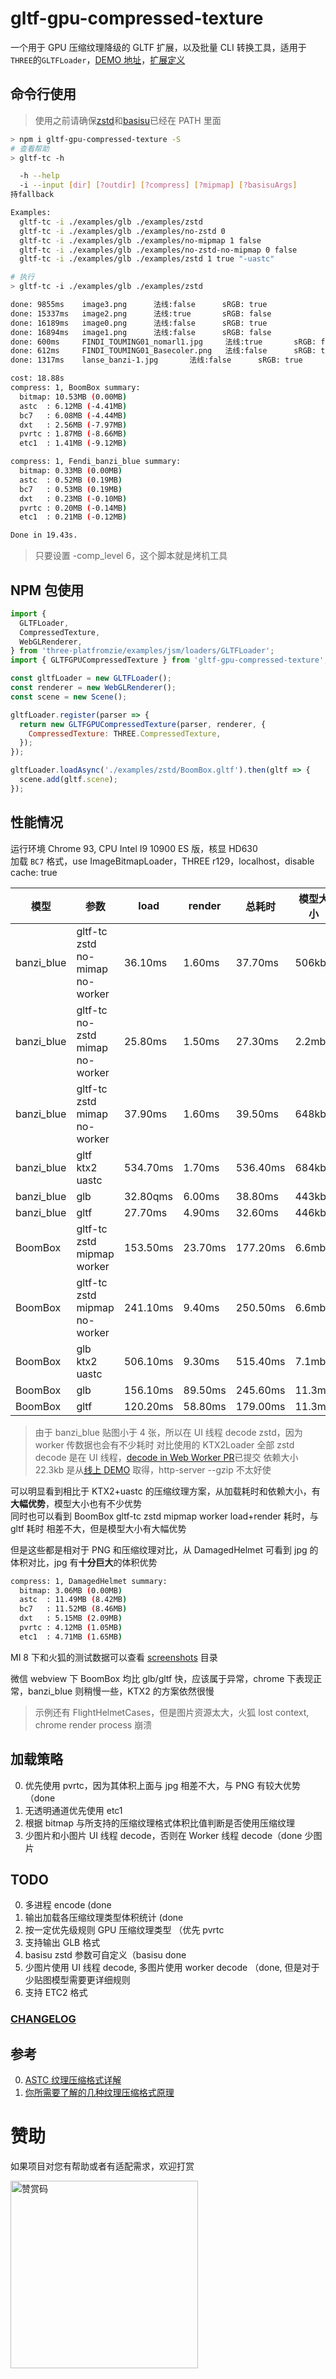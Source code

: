 # gltf-gpu-compressed-texture

一个用于 GPU 压缩纹理降级的 GLTF 扩展，以及批量 CLI 转换工具，适用于`THREE`的`GLTFLoader`，[DEMO 地址](https://deepkolos.github.io/gltf-gpu-compressed-texture/examples/index.html)，[扩展定义](https://github.com/deepkolos/glTF/tree/master/extensions/2.0/Vendor/EXT_gpu_compressed_texture)

## 命令行使用

> 使用之前请确保[zstd](https://github.com/facebook/zstd/releases/)和[basisu](https://github.com/BinomialLLC/basis_universal/releases/)已经在 PATH 里面

```sh
> npm i gltf-gpu-compressed-texture -S
# 查看帮助
> gltf-tc -h

  -h --help                                                              显示帮助
  -i --input [dir] [?outdir] [?compress] [?mipmap] [?basisuArgs]         把gltf所使用纹理转换为GPU压缩纹理并支
持fallback

Examples:
  gltf-tc -i ./examples/glb ./examples/zstd
  gltf-tc -i ./examples/glb ./examples/no-zstd 0
  gltf-tc -i ./examples/glb ./examples/no-mipmap 1 false
  gltf-tc -i ./examples/glb ./examples/no-zstd-no-mipmap 0 false
  gltf-tc -i ./examples/glb ./examples/zstd 1 true "-uastc"

# 执行
> gltf-tc -i ./examples/glb ./examples/zstd

done: 9855ms    image3.png      法线:false      sRGB: true
done: 15337ms   image2.png      法线:true       sRGB: false
done: 16189ms   image0.png      法线:false      sRGB: true
done: 16894ms   image1.png      法线:false      sRGB: false
done: 600ms     FINDI_TOUMING01_nomarl1.jpg     法线:true       sRGB: false
done: 612ms     FINDI_TOUMING01_Basecoler.png   法线:false      sRGB: true
done: 1317ms    lanse_banzi-1.jpg       法线:false      sRGB: true

cost: 18.88s
compress: 1, BoomBox summary:
  bitmap: 10.53MB (0.00MB)
  astc  : 6.12MB (-4.41MB)
  bc7   : 6.08MB (-4.44MB)
  dxt   : 2.56MB (-7.97MB)
  pvrtc : 1.87MB (-8.66MB)
  etc1  : 1.41MB (-9.12MB)

compress: 1, Fendi_banzi_blue summary:
  bitmap: 0.33MB (0.00MB)
  astc  : 0.52MB (0.19MB)
  bc7   : 0.53MB (0.19MB)
  dxt   : 0.23MB (-0.10MB)
  pvrtc : 0.20MB (-0.14MB)
  etc1  : 0.21MB (-0.12MB)

Done in 19.43s.
```

> 只要设置 -comp_level 6，这个脚本就是烤机工具

## NPM 包使用

```js
import {
  GLTFLoader,
  CompressedTexture,
  WebGLRenderer,
} from 'three-platfromzie/examples/jsm/loaders/GLTFLoader';
import { GLTFGPUCompressedTexture } from 'gltf-gpu-compressed-texture';

const gltfLoader = new GLTFLoader();
const renderer = new WebGLRenderer();
const scene = new Scene();

gltfLoader.register(parser => {
  return new GLTFGPUCompressedTexture(parser, renderer, {
    CompressedTexture: THREE.CompressedTexture,
  });
});

gltfLoader.loadAsync('./examples/zstd/BoomBox.gltf').then(gltf => {
  scene.add(gltf.scene);
});
```

## 性能情况

运行环境 Chrome 93, CPU Intel I9 10900 ES 版，核显 HD630\
加载 `BC7` 格式，use ImageBitmapLoader，THREE r129，localhost，disable cache: true

| 模型       | 参数                            | load     | render  | 总耗时   | 模型大小 | 依赖大小 |
| ---------- | ------------------------------- | -------- | ------- | -------- | -------- | -------- |
| banzi_blue | gltf-tc zstd no-mimap no-worker | 36.10ms  | 1.60ms  | 37.70ms  | 506kb    | 22.3kb   |
| banzi_blue | gltf-tc no-zstd mimap no-worker | 25.80ms  | 1.50ms  | 27.30ms  | 2.2mb    | 22.3kb   |
| banzi_blue | gltf-tc zstd mimap no-worker    | 37.90ms  | 1.60ms  | 39.50ms  | 648kb    | 22.3kb   |
| banzi_blue | gltf ktx2 uastc                 | 534.70ms | 1.70ms  | 536.40ms | 684kb    | 249.3kb  |
| banzi_blue | glb                             | 32.80qms | 6.00ms  | 38.80ms  | 443kb    |          |
| banzi_blue | gltf                            | 27.70ms  | 4.90ms  | 32.60ms  | 446kb    |          |
| BoomBox    | gltf-tc zstd mipmap worker      | 153.50ms | 23.70ms | 177.20ms | 6.6mb    | 22.3kb   |
| BoomBox    | gltf-tc zstd mipmap no-worker   | 241.10ms | 9.40ms  | 250.50ms | 6.6mb    | 22.3kb   |
| BoomBox    | glb ktx2 uastc                  | 506.10ms | 9.30ms  | 515.40ms | 7.1mb    | 249.3kb  |
| BoomBox    | glb                             | 156.10ms | 89.50ms | 245.60ms | 11.3mb   |          |
| BoomBox    | gltf                            | 120.20ms | 58.80ms | 179.00ms | 11.3mb   |          |

> 由于 banzi_blue 贴图小于 4 张，所以在 UI 线程 decode zstd，因为 worker 传数据也会有不少耗时
> 对比使用的 KTX2Loader 全部 zstd decode 是在 UI 线程，[decode in Web Worker PR](https://github.com/mrdoob/three.js/pull/21984)已提交
> 依赖大小 22.3kb 是从[线上 DEMO](https://deepkolos.github.io/gltf-gpu-compressed-texture/examples/index.html) 取得，http-server --gzip 不太好使

可以明显看到相比于 KTX2+uastc 的压缩纹理方案，从加载耗时和依赖大小，有**大幅优势**，模型大小也有不少优势\
同时也可以看到 BoomBox gltf-tc zstd mipmap worker load+render 耗时，与 gltf 耗时 相差不大，但是模型大小有大幅优势

但是这些都是相对于 PNG 和压缩纹理对比，从 DamagedHelmet 可看到 jpg 的体积对比，jpg 有**十分巨大**的体积优势

```sh
compress: 1, DamagedHelmet summary:
  bitmap: 3.06MB (0.00MB)
  astc  : 11.49MB (8.42MB)
  bc7   : 11.52MB (8.46MB)
  dxt   : 5.15MB (2.09MB)
  pvrtc : 4.12MB (1.05MB)
  etc1  : 4.71MB (1.65MB)
```

MI 8 下和火狐的测试数据可以查看 [screenshots](https://github.com/deepkolos/gltf-gpu-compressed-texture/tree/main/screenshots) 目录

微信 webview 下 BoomBox 均比 glb/gltf 快，应该属于异常，chrome 下表现正常，banzi_blue 则稍慢一些，KTX2 的方案依然很慢

> 示例还有 FlightHelmetCases，但是图片资源太大，火狐 lost context, chrome render process 崩溃

## 加载策略

0. 优先使用 pvrtc，因为其体积上面与 jpg 相差不大，与 PNG 有较大优势（done
1. 无透明通道优先使用 etc1
2. 根据 bitmap 与所支持的压缩纹理格式体积比值判断是否使用压缩纹理
3. 少图片和小图片 UI 线程 decode，否则在 Worker 线程 decode（done 少图片

## TODO

0. 多进程 encode (done
1. 输出加载各压缩纹理类型体积统计 (done
2. 按一定优先级规则 GPU 压缩纹理类型 （优先 pvrtc
3. 支持输出 GLB 格式
4. basisu zstd 参数可自定义（basisu done
5. 少图片使用 UI 线程 decode, 多图片使用 worker decode （done, 但是对于少贴图模型需要更详细规则
6. 支持 ETC2 格式

### [CHANGELOG](https://github.com/deepkolos/gltf-gpu-compressed-texture/blob/master/CHANGELOG.md)

## 参考

0. [ASTC 纹理压缩格式详解](https://zhuanlan.zhihu.com/p/158740249)
1. [你所需要了解的几种纹理压缩格式原理](https://zhuanlan.zhihu.com/p/237940807)

# 赞助

如果项目对您有帮助或者有适配需求，欢迎打赏

<img src="https://upload-images.jianshu.io/upload_images/252050-d3d6bfdb1bb06ddd.png?imageMogr2/auto-orient/strip%7CimageView2/2/w/1240" alt="赞赏码" width="300">
